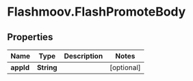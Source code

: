 # Flashmoov.FlashPromoteBody

## Properties
Name | Type | Description | Notes
------------ | ------------- | ------------- | -------------
**appId** | **String** |  | [optional] 


